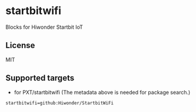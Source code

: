 # startbitwifi

Blocks for Hiwonder Startbit IoT

## License

MIT

## Supported targets

* for PXT/startbitwifi
(The metadata above is needed for package search.)

```package
startbitwifi=github:Hiwonder/StartbitWiFi
```

